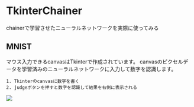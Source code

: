 
# TkinterChainer
chainerで学習させたニューラルネットワークを実際に使ってみる

## MNIST
マウス入力できるcanvasはTkinterで作成されています。
canvasのピクセルデータを学習済みのニューラルネットワークに入力して数字を認識します。

    1. Tkinterのcanvasに数字を書く
    2. judgeボタンを押すと数字を認識して結果を右側に表示される

![](https://cloud.githubusercontent.com/assets/18606082/17755347/87c44a9e-6514-11e6-826d-1ebf02304d21.png)

